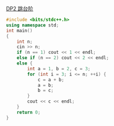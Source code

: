 [DP2 跳台阶](https://www.nowcoder.com/practice/bfb2a2b3cdbd4bd6bba0d4dca69aa3f0?tpId=230&tqId=2357966&ru=/exam/oj&qru=/ta/dynamic-programming/question-ranking&sourceUrl=%2Fexam%2Foj%3Fpage%3D1%26tab%3D%25E7%25AE%2597%25E6%25B3%2595%25E7%25AF%2587%26topicId%3D230)
```C++
#include <bits/stdc++.h>
using namespace std;
int main()
{
    int n;
    cin >> n;
    if (n == 1) cout << 1 << endl;
    else if (n == 2) cout << 2 << endl;
    else {
        int a = 1, b = 2, c = 3;
        for (int i = 3; i <= n; ++i) {
            c = a + b;
            a = b;
            b = c;
        }
        cout << c << endl;
    }
    return 0;
}
```